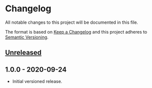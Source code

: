 # Changelog

All notable changes to this project will be documented in this file.

The format is based on [Keep a Changelog](https://keepachangelog.com/en/1.0.0/)
and this project adheres to [Semantic Versioning](https://semver.org/spec/v2.0.0.html).

## [Unreleased]

## 1.0.0 - 2020-09-24

- Initial versioned release.

[Unreleased]: https://github.com/Calinou/godot-lod/compare/v1.0.0...HEAD
